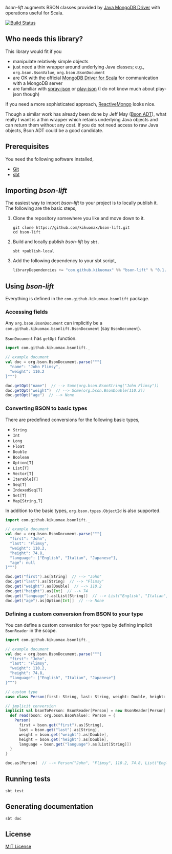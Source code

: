 *bson-lift* augments BSON classes provided by [Java MongoDB Driver](https://docs.mongodb.org/ecosystem/drivers/java/) with operations useful for Scala.

[![Build Status](https://travis-ci.org/kikuomax/bson-lift.svg?branch=master)](https://travis-ci.org/kikuomax/bson-lift)

Who needs this library?
-----------------------

This library would fit if you
 - manipulate relatively simple objects
 - just need a thin wrapper around underlying Java classes; e.g., `org.bson.BsonValue`, `org.bson.BsonDocument`
 - are OK with the official [MongoDB Driver for Scala](https://docs.mongodb.org/ecosystem/drivers/scala/) for communication with a MongoDB server
 - are familiar with [spray-json](https://github.com/spray/spray-json) or [play-json](https://www.playframework.com/documentation/2.2.x/ScalaJson) (I do not know much about play-json though)

If you need a more sophisticated approach, [ReactiveMongo](http://reactivemongo.org) looks nice.

Though a similar work has already been done by Jeff May ([Bson ADT](https://github.com/jeffmay/bson-adt)), what really I want is a thin wrapper which retains underlying Java objects and can return them without any cost.
If you do not need access to raw Java objects, Bson ADT could be a good candidate.

Prerequisites
-------------

You need the following software installed,
 - [Git](https://git-scm.com)
 - [sbt](http://www.scala-sbt.org)

Importing *bson-lift*
---------------------

The easiest way to import *bson-lift* to your project is to locally publish it.
The following are the basic steps,

 1. Clone the repository somewhere you like and move down to it.

	```shell
	git clone https://github.com/kikuomax/bson-lift.git
	cd bson-lift
	```

 2. Build and locally publish *bson-lift* by `sbt`.

	```shell
	sbt +publish-local
	```

 3. Add the following dependency to your sbt script,

	```scala
	libraryDependencies += "com.github.kikuomax" %% "bson-lift" % "0.1.0"
	```

Using *bson-lift*
-----------------

Everything is defined in the `com.github.kikuomax.bsonlift` package.

### Accessing fields

Any `org.bson.BsonDocument` can implicitly be a `com.github.kikuomax.bsonlift.BsonDocument` (say `BsonDocument`).

`BsonDocument` has `getOpt` function.

```scala
import com.github.kikuomax.bsonlift._

// example document
val doc = org.bson.BsonDocument.parse("""{
  "name": "John Flimsy",
  "weight": 110.2
}""")

doc.getOpt("name")  // --> Some(org.bson.BsonString("John Flimsy"))
doc.getOpt("weight")  // --> Some(org.bson.BsonDouble(110.2))
doc.getOpt("age")  // --> None
```

### Converting BSON to basic types

There are predefined conversions for the following basic types,
 - `String`
 - `Int`
 - `Long`
 - `Float`
 - `Double`
 - `Boolean`
 - `Option[T]`
 - `List[T]`
 - `Vector[T]`
 - `Iterable[T]`
 - `Seq[T]`
 - `IndexedSeq[T]`
 - `Set[T]`
 - `Map[String,T]`

In addition to the basic types, `org.bson.types.ObjectId` is also supported.

```scala
import com.github.kikuomax.bsonlift._

// example document
val doc = org.bson.BsonDocument.parse("""{
  "first": "John",
  "last": "Flimsy",
  "weight": 110.2,
  "height": 74.8,
  "language": ["English", "Italian", "Japanese"],
  "age": null
}""")

doc.get("first").as[String]  // --> "John"
doc.get("last").as[String]  // --> "Flimsy"
doc.get("weight").as[Double]  // --> 110.2
doc.get("height").as[Int]  // --> 74
doc.get("language").as[List[String]]  // --> List("English", "Italian", "Japanese")
doc.get("age").as[Option[Int]]  // --> None
```

### Defining a custom conversion from BSON to your type

You can define a custom conversion for your type by defining implicit `BsonReader` in the scope.

```scala
import com.github.kikuomax.bsonlift._

// example document
val doc = org.bson.BsonDocument.parse("""{
  "first": "John",
  "last": "Flimsy",
  "weight": 110.2,
  "height": 74.8,
  "language": ["English", "Italian", "Japanese"]
}""")

// custom type
case class Person(first: String, last: String, weight: Double, height: Double, language: List[String])

// implicit conversion
implicit val bsonToPerson: BsonReader[Person] = new BsonReader[Person] {
  def read(bson: org.bson.BsonValue): Person = {
    Person(
      first = bson.get("first").as[String],
      last = bson.get("last").as[String],
      weight = bson.get("weight").as[Double],
      height = bson.get("height").as[Double],
      language = bson.get("language").as[List[String]])
  }
}

doc.as[Person]  // --> Person("John", "Flimsy", 110.2, 74.8, List("English", "Italian", "Japanese"))
```

Running tests
-------------

```shell
sbt test
```

Generating documentation
------------------------

```shell
sbt doc
```

License
-------

[MIT License](https://opensource.org/licenses/MIT)
